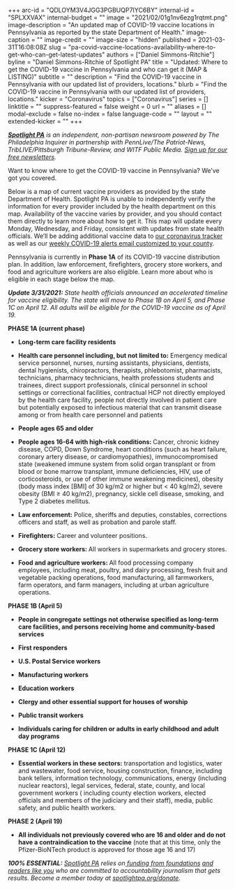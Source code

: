 +++
arc-id = "QDLOYM3V4JGG3PGBUQP7IYC6BY"
internal-id = "SPLXXVAX"
internal-budget = ""
image = "2021/02/01g1nv6ezg1rqtmt.png"
image-description = "An updated map of COVID-19 vaccine locations in Pennsylvania as reported by the state Department of Health."
image-caption = ""
image-credit = ""
image-size = "hidden"
published = 2021-03-31T16:08:08Z
slug = "pa-covid-vaccine-locations-availability-where-to-get-who-can-get-latest-updates"
authors = ["Daniel Simmons-Ritchie"]
byline = "Daniel Simmons-Ritchie of Spotlight PA"
title = "Updated: Where to get the COVID-19 vaccine in Pennsylvania and who can get it (MAP & LISTING)"
subtitle = ""
description = "Find the COVID-19 vaccine in Pennsylvania with our updated list of providers, locations."
blurb = "Find the COVID-19 vaccine in Pennsylvania with our updated list of providers, locations."
kicker = "Coronavirus"
topics = ["Coronavirus"]
series = []
linktitle = ""
suppress-featured = false
weight = 0
url = ""
aliases = []
modal-exclude = false
no-index = false
language-code = ""
layout = ""
extended-kicker = ""
+++

<a href="https://www.spotlightpa.org/"><i><b>Spotlight PA</b></i></a><i> is an independent, non-partisan newsroom powered by The Philadelphia Inquirer in partnership with PennLive/The Patriot-News, TribLIVE/Pittsburgh Tribune-Review, and WITF Public Media. </i><a href="https://www.spotlightpa.org/newsletters"><i>Sign up for our free newsletters</i></a><i>.</i>

Want to know where to get the COVID-19 vaccine in Pennsylvania? We’ve got you covered.

Below is a map of current vaccine providers as provided by the state Department of Health. Spotlight PA is unable to independently verify the information for every provider included by the health department on this map. Availability of the vaccine varies by provider, and you should contact them directly to learn more about how to get it. This map will update every Monday, Wednesday, and Friday, consistent with updates from state health officials. We’ll be adding additional vaccine data to <a href="https://www.spotlightpa.org/news/2020/03/pa-coronavirus-updates-cases-map-live-tracker/" target=_blank>our coronavirus tracker</a> as well as our <a href="https://www.spotlightpa.org/newsletters/" target=_blank>weekly COVID-19 alerts email customized to your county</a>.

Pennsylvania is currently in <b>Phase 1A</b> of its COVID-19 vaccine distribution plan. In addition, law enforcement, firefighters, grocery store workers, and food and agriculture workers are also eligible. Learn more about who is eligible in each stage below the map.

<i><b>Update 3/31/2021:</b></i><i> State health officials announced an accelerated timeline for vaccine eligibility. The state will move to Phase 1B on April 5, and Phase 1C on April 12. All adults will be eligible for the COVID-19 vaccine as of April 19. </i>

<script src="https://www.spotlightpa.org/embed.js" async></script><div data-spl-embed-version="1" data-spl-src="https://www.spotlightpa.org/embeds/donate/"></div>

<div id="vis-map-pa-vax-providers--container"></div>
<script src="https://pym.nprapps.org/pym.v1.min.js"></script>
<script>new pym.Parent("vis-map-pa-vax-providers--container", "https://interactives.data.spotlightpa.org/2020/vis-map-pa-vax-providers/", {});</script>

<b>PHASE 1A (current phase)</b>

- <b>Long-term care facility residents</b>

- <b>Health care personnel including, but not limited to:</b> Emergency medical service personnel, nurses, nursing assistants, physicians, dentists, dental hygienists, chiropractors, therapists, phlebotomist, pharmacists, technicians, pharmacy technicians, health professions students and trainees, direct support professionals, clinical personnel in school settings or correctional facilities, contractual HCP not directly employed by the health care facility, people not directly involved in patient care but potentially exposed to infectious material that can transmit disease among or from health care personnel and patients

- <b>People ages 65 and older</b>

- <b>People ages 16-64 with high-risk conditions: </b>Cancer, chronic kidney disease, COPD, Down Syndrome, heart conditions (such as heart failure, coronary artery disease, or cardiomyopathies), immunocompromised state (weakened immune system from solid organ transplant or from blood or bone marrow transplant, immune deficiencies, HIV, use of corticosteroids, or use of other immune weakening medicines), obesity (body mass index [BMI] of 30 kg/m2 or higher but &lt; 40 kg/m2), severe obesity (BMI ≥ 40 kg/m2), pregnancy, sickle cell disease, smoking, and Type 2 diabetes mellitus.

- <b>Law enforcement:</b> Police, sheriffs and deputies, constables, corrections officers and staff, as well as probation and parole staff.

- <b>Firefighters:</b> Career and volunteer positions.

- <b>Grocery store workers: </b>All workers in supermarkets and grocery stores.

- <b>Food and agriculture workers: </b>All food processing company employees, including meat, poultry, and dairy processing, fresh fruit and vegetable packing operations, food manufacturing, all farmworkers, farm operators, and farm managers, including at urban agriculture operations.

<b>PHASE 1B (April 5)</b>

- <b>People in congregate settings not otherwise specified as long-term care facilities, and persons receiving home and community-based services</b>

- <b>First responders</b>

- <b>U.S. Postal Service workers</b>

- <b>Manufacturing workers</b>

- <b>Education workers</b>

- <b>Clergy and other essential support for houses of worship</b>

- <b>Public transit workers</b>

- <b>Individuals caring for children or adults in early childhood and adult day programs</b>

<b>PHASE 1C (April 12)</b>

- <b>Essential workers in these sectors:</b> transportation and logistics, water and wastewater, food service, housing construction, finance, including bank tellers, information technology, communications, energy (including nuclear reactors), legal services, federal, state, county, and local government workers ( including county election workers, elected officials and members of the judiciary and their staff), media, public safety, and public health workers.

<b>PHASE 2 (April 19)</b>

- <b>All individuals not previously covered who are 16 and older and do not have a contraindication to the vaccine</b> (note that at this time, only the Pfizer-BioNTech product is approved for those age 16 and 17)

<i><b>100% ESSENTIAL:</b></i><i> </i><a href="https://www.spotlightpa.org/"><i>Spotlight PA</i></a><i> relies on</i><a href="https://www.spotlightpa.org/support"><i> funding from foundations</i></a><i> </i><a href="https://www.spotlightpa.org/support"><i>and readers like you</i></a><i> who are committed to accountability journalism that gets results. Become a member today at </i><a href="http://checkout.fundjournalism.org/memberform?org_id=spotlightpa&campaign=701f4000000TVuIAAW"><i>spotlightpa.org/donate</i></a><i>.</i>
